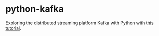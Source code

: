 # python-kafka
Exploring the distributed streaming platform Kafka with Python with [this tutorial](https://scotch.io/tutorials/build-a-distributed-streaming-system-with-apache-kafka-and-python).
